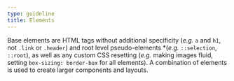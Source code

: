 ```yaml
---
type: guideline
title: Elements
---
```


Base elements are HTML tags without additional specificity (*e.g.* `a` and `h1`, not `.link` or `.header`) and root level pseudo-elements *(*e.g.* `::selection`, `::root`), as well as any custom CSS resetting (*e.g.* making images fluid, setting `box-sizing: border-box` for all elements). A combination of elements is used to create larger components and layouts.
